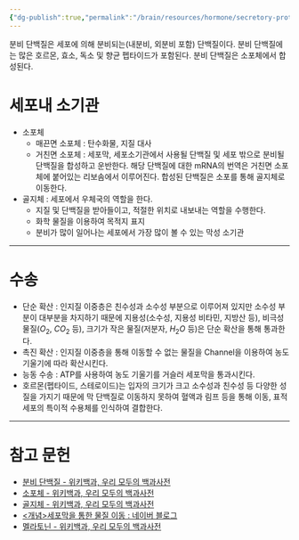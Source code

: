 ```yaml
---
{"dg-publish":true,"permalink":"/brain/resources/hormone/secretory-proteins/","tags":["biology"]}
---
```


분비 단백질은 세포에 의해 분비되는(내분비, 외분비 포함) 단백질이다. 분비 단백질에는 많은 호르몬, 효소, 독소 및 향균 펩타이드가 포함된다. 분비 단백질은 소포체에서 합성된다.
# 세포내 소기관
- 소포체
	- 매끈면 소포체 : 탄수화물, 지질 대사
	- 거친면 소포체 : 세포막, 세포소기관에서 사용될 단백질 및 세포 밖으로 분비될 단백질을 합성하고 운반한다. 해당 단백질에 대한 mRNA의 번역은 거친면 소포체에 붙어있는 리보솜에서 이루어진다. 합성된 단백질은 소포를 통해 골지체로 이동한다.
- 골지체 : 세포에서 우체국의 역할을 한다.
	- 지질 및 단백질을 받아들이고, 적절한 위치로 내보내는 역할을 수행한다.
	- 화학 물질을 이용하여 목적지 표지
	- 분비가 많이 일어나는 세포에서 가장 많이 볼 수 있는 막성 소기관
---
# 수송
- 단순 확산 : 인지질 이중층은 친수성과 소수성 부분으로 이루어져 있지만 소수성 부분이 대부분을 차지하기 때문에 지용성(소수성, 지용성 비타민, 지방산 등), 비극성 물질($O_2$, $CO_2$ 등), 크기가 작은 물질(저분자, $H_2O$ 등)은 단순 확산을 통해 통과한다.
- 촉진 확산 : 인지질 이중층을 통해 이동할 수 없는 물질을 Channel을 이용하여 농도 기울기에 따라 확산시킨다.
- 능동 수송 : ATP를 사용하여 농도 기울기를 거슬러 세포막을 통과시킨다.
- 호르몬(펩타이드, 스테로이드)는 입자의 크기가 크고 소수성과 친수성 등 다양한 성질을 가지기 때문에 막 단백질로 이동하지 못하여 혈액과 림프 등을 통해 이동, 표적 세포의 특이적 수용체를 인식하여 결합한다.
---
# 참고 문헌
- [분비 단백질 - 위키백과, 우리 모두의 백과사전](https://ko.wikipedia.org/wiki/%EB%B6%84%EB%B9%84_%EB%8B%A8%EB%B0%B1%EC%A7%88)
- [소포체 - 위키백과, 우리 모두의 백과사전](https://ko.wikipedia.org/wiki/%EC%86%8C%ED%8F%AC%EC%B2%B4)
- [골지체 - 위키백과, 우리 모두의 백과사전](https://ko.wikipedia.org/wiki/%EA%B3%A8%EC%A7%80%EC%B2%B4)
- [<개념>세포막을 통한 물질 이동 : 네이버 블로그](https://m.blog.naver.com/PostView.naver?isHttpsRedirect=true&blogId=chamse44&logNo=220872523755)
- [멜라토닌 - 위키백과, 우리 모두의 백과사전](https://ko.wikipedia.org/wiki/%EB%A9%9C%EB%9D%BC%ED%86%A0%EB%8B%8C)